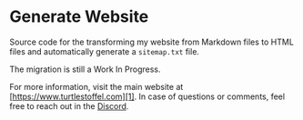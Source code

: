 # Generate Website

Source code for the transforming my website from Markdown files to HTML files and automatically
generate a `sitemap.txt` file.

The migration is still a Work In Progress.

For more information, visit the main website at [https://www.turtlestoffel.com][1].
In case of questions or comments, feel free to reach out in the [Discord][2].

[1]: https://www.turtlestoffel.com
[2]: https://discord.gg/UFECxB85ed
